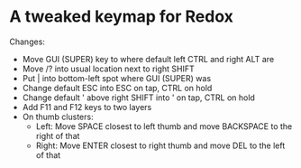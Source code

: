 # A tweaked keymap for Redox

Changes:

- Move GUI (SUPER) key to where default left CTRL and right ALT are
- Move /? into usual location next to right SHIFT
- Put \| into bottom-left spot where GUI (SUPER) was
- Change default ESC into ESC on tap, CTRL on hold
- Change default ' above right SHIFT into ' on tap, CTRL on hold
- Add F11 and F12 keys to two layers
- On thumb clusters: 
  - Left: Move SPACE closest to left thumb and move BACKSPACE to the right of that
  - Right: Move ENTER closest to right thumb and move DEL to the left of that 
